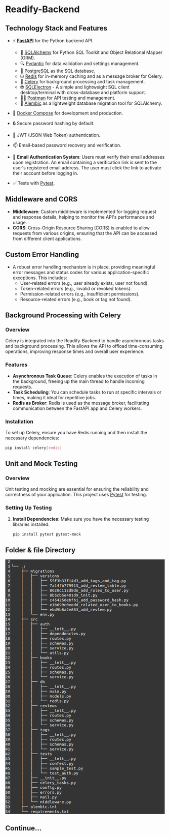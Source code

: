 # Readify-Backend

## Technology Stack and Features

- ⚡ [**FastAPI**](https://fastapi.tiangolo.com) for the Python backend API.
    - 🧰 [SQLAlchemy](https://www.sqlalchemy.org/) for Python SQL Toolkit and Object Relational Mapper (ORM).
    - 🔍 [Pydantic](https://docs.pydantic.dev) for data validation and settings management.
    - 💾 [PostgreSQL](https://www.postgresql.org) as the SQL database.
    - ⛁ [Redis](https://redis.io/) for in-memory caching and as a message broker for Celery.
    - 🐍 [Celery](https://docs.celeryproject.org/en/stable/) for background processing and task management.
    - ⛃ [SQLElectron](https://sqlectron.github.io) - A simple and lightweight SQL client desktop/terminal with cross-database and platform support.
    - 👮‍♂️ [Postman](https://www.postman.com/) for API testing and management.
    - 🔁 [Alembic](https://alembic.sqlalchemy.org) as a lightweight database migration tool for SQLAlchemy.

- 🐋 [Docker Compose](https://www.docker.com) for development and production.
- 🔒 Secure password hashing by default.
- 🔑 JWT (JSON Web Token) authentication.
- 📫 Email-based password recovery and verification.
- 📧 **Email Authentication System**: Users must verify their email addresses upon registration. An email containing a verification link is sent to the user's registered email address. The user must click the link to activate their account before logging in.
- ✅ Tests with [Pytest](https://pytest.org).

## Middleware and CORS

- **Middleware**: Custom middleware is implemented for logging request and response details, helping to monitor the API's performance and usage.
- **CORS**: Cross-Origin Resource Sharing (CORS) is enabled to allow requests from various origins, ensuring that the API can be accessed from different client applications.

## Custom Error Handling

- A robust error handling mechanism is in place, providing meaningful error messages and status codes for various application-specific exceptions. This includes:
  - User-related errors (e.g., user already exists, user not found).
  - Token-related errors (e.g., invalid or revoked tokens).
  - Permission-related errors (e.g., insufficient permissions).
  - Resource-related errors (e.g., book or tag not found).

## Background Processing with Celery

### Overview
Celery is integrated into the Readify-Backend to handle asynchronous tasks and background processing. This allows the API to offload time-consuming operations, improving response times and overall user experience.

### Features
- **Asynchronous Task Queue**: Celery enables the execution of tasks in the background, freeing up the main thread to handle incoming requests.
- **Task Scheduling**: You can schedule tasks to run at specific intervals or times, making it ideal for repetitive jobs.
- **Redis as Broker**: Redis is used as the message broker, facilitating communication between the FastAPI app and Celery workers.

### Installation
To set up Celery, ensure you have Redis running and then install the necessary dependencies:
```bash
pip install celery[redis]
```

## Unit and Mock Testing

### Overview
Unit testing and mocking are essential for ensuring the reliability and correctness of your application. This project uses [Pytest](https://pytest.org) for testing.

### Setting Up Testing
1. **Install Dependencies**:
   Make sure you have the necessary testing libraries installed:
   ```bash
   pip install pytest pytest-mock
   ```

## Folder & file Directory

[![Directory docs](img/direct.png)](https://github.com/Sagor0078/Readify-Backend)


## Continue...